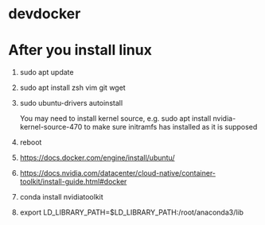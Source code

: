 # devdocker

# After you install linux

1. sudo apt update

2. sudo apt install zsh vim git wget

3. sudo ubuntu-drivers autoinstall

   You may need to install kernel source, e.g.
   sudo apt install nvidia-kernel-source-470
   to make sure initramfs has installed as it is supposed

4. reboot

5. https://docs.docker.com/engine/install/ubuntu/

6. https://docs.nvidia.com/datacenter/cloud-native/container-toolkit/install-guide.html#docker

7. conda install nvidiatoolkit

8. export LD_LIBRARY_PATH=$LD_LIBRARY_PATH:/root/anaconda3/lib
